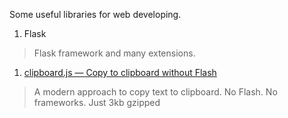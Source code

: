 Some useful libraries for web developing.

1. Flask
 > Flask framework and many extensions.

1. [clipboard.js — Copy to clipboard without Flash](https://clipboardjs.com/)
 > A modern approach to copy text to clipboard. No Flash. No frameworks. Just 3kb gzipped

